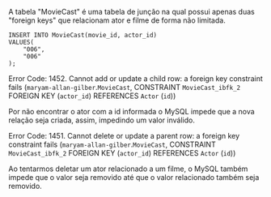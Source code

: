<!-- Algo muito importante que está faltando na nossa aplicação é representar o elenco dos filmes. Até agora, possuímos uma tabela com os filmes e outra tabela com os atores. Nós sabemos que um ator pode participar de vários filmes; e um filme pode ser estrelado por vários autores. Isso caracteriza uma relação N:M. -->

<!-- Essa relação é normalmente representada por uma tabela de relação. No nosso caso, vamos chamar essa tabela de `MovieCast` ("elenco do filme"). Ela vai possuir apenas duas colunas que fazem referências aos filmes e aos atores através de duas chaves estrangeiras. -->

 <!-- CREATE TABLE MovieCast (
	movie_id VARCHAR(255),
	actor_id VARCHAR(255),
     FOREIGN KEY (movie_id) REFERENCES Movie(id),
     FOREIGN KEY (actor_id) REFERENCES Actor(id)
 ); -->

<!-- a. Explique, com as suas palavras, essa tabela -->

A tabela "MovieCast" é uma tabela de junção na qual possui apenas duas "foreign keys" que relacionam ator e filme de forma não limitada.

<!-- b. Crie, ao menos, 6 relações nessa tabela  -->
```
INSERT INTO MovieCast(movie_id, actor_id)
VALUES(
	"006",
    "006"
);
```
<!-- c. Tente criar uma relação com um filme ou um ator inexistente. Anote e explique o resultado da query -->

Error Code: 1452. Cannot add or update a child row: a foreign key constraint fails (`maryam-allan-gilber`.`MovieCast`, CONSTRAINT `MovieCast_ibfk_2` FOREIGN KEY (`actor_id`) REFERENCES `Actor` (`id`))

Por não encontrar o ator com a id informada o MySQL impede que a nova relação seja criada, assim, impedindo um valor inválido.

<!-- d. Tente apagar um ator que possua uma relação nessa tabela. Anote e explique o resultado da query -->

Error Code: 1451. Cannot delete or update a parent row: a foreign key constraint fails (`maryam-allan-gilber`.`MovieCast`, CONSTRAINT `MovieCast_ibfk_2` FOREIGN KEY (`actor_id`) REFERENCES `Actor` (`id`))

Ao tentarmos deletar um ator relacionado a um filme, o MySQL também impede que o valor seja removido até que o valor relacionado também seja removido.